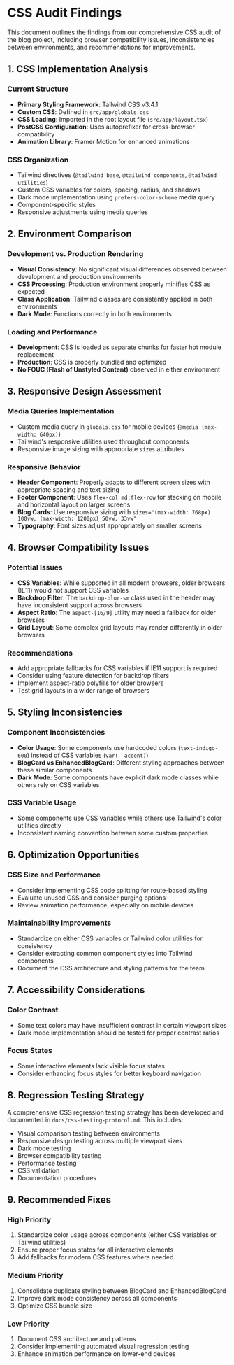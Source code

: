 # CSS Audit Findings

This document outlines the findings from our comprehensive CSS audit of the blog project, including browser compatibility issues, inconsistencies between environments, and recommendations for improvements.

## 1. CSS Implementation Analysis

### Current Structure
- **Primary Styling Framework**: Tailwind CSS v3.4.1
- **Custom CSS**: Defined in `src/app/globals.css`
- **CSS Loading**: Imported in the root layout file (`src/app/layout.tsx`)
- **PostCSS Configuration**: Uses autoprefixer for cross-browser compatibility
- **Animation Library**: Framer Motion for enhanced animations

### CSS Organization
- Tailwind directives (`@tailwind base`, `@tailwind components`, `@tailwind utilities`)
- Custom CSS variables for colors, spacing, radius, and shadows
- Dark mode implementation using `prefers-color-scheme` media query
- Component-specific styles
- Responsive adjustments using media queries

## 2. Environment Comparison

### Development vs. Production Rendering
- **Visual Consistency**: No significant visual differences observed between development and production environments
- **CSS Processing**: Production environment properly minifies CSS as expected
- **Class Application**: Tailwind classes are consistently applied in both environments
- **Dark Mode**: Functions correctly in both environments

### Loading and Performance
- **Development**: CSS is loaded as separate chunks for faster hot module replacement
- **Production**: CSS is properly bundled and optimized
- **No FOUC (Flash of Unstyled Content)** observed in either environment

## 3. Responsive Design Assessment

### Media Queries Implementation
- Custom media query in `globals.css` for mobile devices (`@media (max-width: 640px)`)
- Tailwind's responsive utilities used throughout components
- Responsive image sizing with appropriate `sizes` attributes

### Responsive Behavior
- **Header Component**: Properly adapts to different screen sizes with appropriate spacing and text sizing
- **Footer Component**: Uses `flex-col md:flex-row` for stacking on mobile and horizontal layout on larger screens
- **Blog Cards**: Use responsive sizing with `sizes="(max-width: 768px) 100vw, (max-width: 1200px) 50vw, 33vw"`
- **Typography**: Font sizes adjust appropriately on smaller screens

## 4. Browser Compatibility Issues

### Potential Issues
- **CSS Variables**: While supported in all modern browsers, older browsers (IE11) would not support CSS variables
- **Backdrop Filter**: The `backdrop-blur-sm` class used in the header may have inconsistent support across browsers
- **Aspect Ratio**: The `aspect-[16/9]` utility may need a fallback for older browsers
- **Grid Layout**: Some complex grid layouts may render differently in older browsers

### Recommendations
- Add appropriate fallbacks for CSS variables if IE11 support is required
- Consider using feature detection for backdrop filters
- Implement aspect-ratio polyfills for older browsers
- Test grid layouts in a wider range of browsers

## 5. Styling Inconsistencies

### Component Inconsistencies
- **Color Usage**: Some components use hardcoded colors (`text-indigo-600`) instead of CSS variables (`var(--accent)`)
- **BlogCard vs EnhancedBlogCard**: Different styling approaches between these similar components
- **Dark Mode**: Some components have explicit dark mode classes while others rely on CSS variables

### CSS Variable Usage
- Some components use CSS variables while others use Tailwind's color utilities directly
- Inconsistent naming convention between some custom properties

## 6. Optimization Opportunities

### CSS Size and Performance
- Consider implementing CSS code splitting for route-based styling
- Evaluate unused CSS and consider purging options
- Review animation performance, especially on mobile devices

### Maintainability Improvements
- Standardize on either CSS variables or Tailwind color utilities for consistency
- Consider extracting common component styles into Tailwind components
- Document the CSS architecture and styling patterns for the team

## 7. Accessibility Considerations

### Color Contrast
- Some text colors may have insufficient contrast in certain viewport sizes
- Dark mode implementation should be tested for proper contrast ratios

### Focus States
- Some interactive elements lack visible focus states
- Consider enhancing focus styles for better keyboard navigation

## 8. Regression Testing Strategy

A comprehensive CSS regression testing strategy has been developed and documented in `docs/css-testing-protocol.md`. This includes:

- Visual comparison testing between environments
- Responsive design testing across multiple viewport sizes
- Dark mode testing
- Browser compatibility testing
- Performance testing
- CSS validation
- Documentation procedures

## 9. Recommended Fixes

### High Priority
1. Standardize color usage across components (either CSS variables or Tailwind utilities)
2. Ensure proper focus states for all interactive elements
3. Add fallbacks for modern CSS features where needed

### Medium Priority
1. Consolidate duplicate styling between BlogCard and EnhancedBlogCard
2. Improve dark mode consistency across all components
3. Optimize CSS bundle size

### Low Priority
1. Document CSS architecture and patterns
2. Consider implementing automated visual regression testing
3. Enhance animation performance on lower-end devices